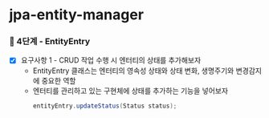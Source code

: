 # jpa-entity-manager

### 🚀 4단계 - EntityEntry
- [x] 요구사항 1 - CRUD 작업 수행 시 엔터티의 상태를 추가해보자
  - EntityEntry 클래스는 엔터티의 영속성 상태와 상태 변화, 생명주기와 변경감지에 중요한 역할
  - 엔터티를 관리하고 있는 구현체에 상태를 추가하는 기능을 넣어보자
    ```java
    entityEntry.updateStatus(Status status);
    ```
